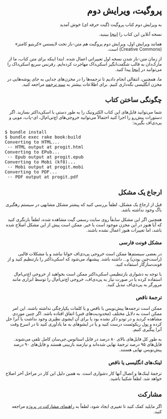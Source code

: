 <h1 dir="rtl">پروگیت، ویرایش دوم</h1>
<p dir="rtl">به ویرایش دوم کتاب پروگیت (گیت حرفه ای) خوش آمدید</p>
<p dir="rtl">نسخه آنلاین این کتاب را <a href="http://git-scm.com/book/fa/v2" target="_blank">اینجا</a> ببینید.</p>
<p dir="rtl">همانند ویرایش اول، ویرایش دوم پروگیت هم متن-باز تحت لایسنس «کریتیو کامنز» (Creative Commons) است.</p>
<p dir="rtl">
از زمان متن-باز شدن نسخه اول تغییراتی اعمال شده.
ابتدا اینکه برای متن کتاب، ما از مارک‌دان به قالب شگفت‌انگیز اسکی‌داک مهاجرت کرده‌ایم. رفرنس سریع اسکی‌داک  را می‌توانید در <a href="https://asciidoctor.org/docs/asciidoc-syntax-quick-reference/">اینجا</a> پیدا کنید.
</p>
<p dir="rtl">
ما، همچنین، انتقالی انجام دادیم تا ترجمه‌ها را در مخزن‌های جدایی به جای پوشه‌هایی در مخزن انگلیسی نگه‌داری کنیم.
برای اطلاعات بیشتر به <a href="https://github.com/progit2-fa/progit2/blob/master/TRANSLATING.md">سند ترجمه</a> مراجعه کنید.
</p>
<h2 dir="rtl">چگونگی ساختن کتاب</h2>
<p dir="rtl">
شما می‌توانید فایل‌های این کتاب الکترونیک را به طور دستی با اسکی‌داکتر بسازید.
اگر دستورات پیش‌رو را اجرا کنید احتمالاً می‌توانید خروجی‌های اچ‌تی‌ام‌ال، ای-پاب، موبی و پی‌دی‌اف بگیرید:
</p>
<pre>
$ bundle install
$ bundle exec rake book:build
Converting to HTML...
 -- HTML output at progit.html
Converting to EPub...
 -- Epub output at progit.epub
Converting to Mobi (kf8)...
 -- Mobi output at progit.mobi
Converting to PDF...
 -- PDF output at progit.pdf
</pre>
<h2 dir="rtl">ارجاع یک مشکل</h2>
<p dir="rtl">قبل از ارجاع یک مشکل، لطفاً بررسی کنید که پیشتر مشکل مشابهی در سیستم رهگیری باگ وجود نداشته باشد.</p>
<p dir="rtl">
همچنین اگر این مشکل سابقاً روی سایت رسمی گیت مشاهده شده، لطفاً بازنگری کنید که آیا هنوز در این مخزن موجود است یا خیر.
ممکن است پیش از این مشکل اصلاح شده باشد، اما تغییرات هنوز اعمال نشده باشند.
</p>
<h3 dir="rtl">مشکل فونت فارسی</h3>
<p dir="rtl">
در بعضی سیستم‌ها ممکن است خروجی پی‌دی‌اف خوانا نباشد و یا مشکلات قالبی (راست‌چین بودن) و... داشته باشد.
پیشنهاد می‌شود که اسکی‌داکتر را بازتنظیم کنید و از فونت‌سازگار استفاده کنید.
</p>
<p dir="rtl">
با توجه به دشواری بازتنظیمی اسکی‌داکتر ممکن است بخواهید از خروجی اچ‌تی‌ام‌ال استفاده کرده یا در صورت نیاز به پی‌دی‌اف، خروجی اچ‌تی‌ام‌ال را توسط ابزاری مانند مرورگر به پی‌دی‌اف تبدیل کنید.
</p>
<h3 dir="rtl">ترجمهٔ ناقص</h3>
<p dir="rtl">
ممکن است ترجمه‌ها پیش‌نویس یا ناقص و یا کلمات یکپارچگی نداشته باشند. این امر ممکن است به دلایل مختلف (محدودیت‌های فنی) اتفاق افتاده باشد. اگر چنین موردی مشاهده کردید و در تودو ذکر نشده بود یا برای
آن ایشوی نظیری وجود نداشت یا آنرا حل کرده و پول ریکوئست درست کنید و یا در ایشوهای به ما یادآوری کنید تا در اسرع وقت آنرا پیگیری کنیم.
</p>
<p dir="rtl">
به طور کل فایل‌های بالای ۸۰ درصد در فایل استاتوس.جی‌سان کامل تلقی می‌شوند.
فایل‌های ۹۵ درصد ترجمهٔ نهایی شده‌اند و نیازمند بازبینی هستند و فایل‌های ۹۰ درصد پیش‌نویس نهایی هستند.
</p>
<h3 dir="rtl">لینک‌های انگلیسی یا ناقص</h3>
<p dir="rtl">ترجمهٔ لینک‌ها و اتصال آنها کار دشواری است. به همین دلیل این کار در مراحل آخر اصلاح خواهد شد. لطفاً شکیبا باشید.</p>
<h2 dir="rtl">مشارکت</h2>
<p dir="rtl">
اگر مایلید کمک کنید تا تغییری ایجاد شود، لطفاً به <a href="https://github.com/progit2-fa/progit2/blob/master/CONTRIBUTING.md">راهنمای مشارکت در پروژه</a> مراجعه کنید.
</p>
